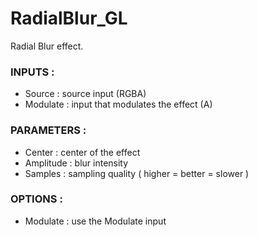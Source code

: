 # RadialBlur_GL

Radial Blur effect.

### INPUTS :
- Source : source input (RGBA)
- Modulate : input that modulates the effect (A)


### PARAMETERS :
- Center : center of the effect
- Amplitude : blur intensity
- Samples : sampling quality ( higher = better = slower )


### OPTIONS :
- Modulate : use the Modulate input